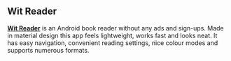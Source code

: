 ## Wit Reader
[**Wit Reader**](https://play.google.com/store/apps/details?id=com.vinson.reader&hl=ru&gl=US) is an Android book reader without any ads and sign-ups. Made in material design this app feels lightweight, works fast and looks neat. It has easy navigation, convenient reading settings, nice colour modes and supports numerous formats.
